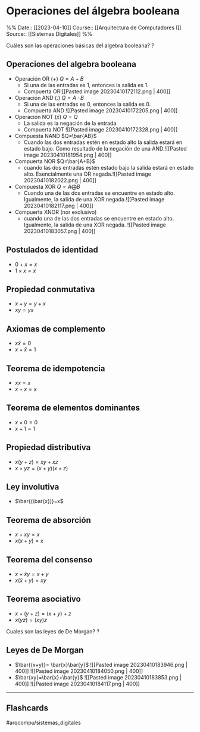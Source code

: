 # Operaciones del álgebra booleana

%%
Date:: [[2023-04-10]]
Course:: [[Arquitectura de Computadores I]]
Source:: [[Sistemas Digitales]]
%%



Cuáles son las operaciones básicas del algebra booleana?
?
## Operaciones del algebra booleana
- Operación OR (+) $Q=A + B$
	- Si una de las entradas es 1, entonces la salida es 1.
	- Compuerta OR![[Pasted image 20230410172112.png | 400]]
- Operación AND (.) $Q=A\cdot B$
	- Si una de las entradas es 0, entonces la salida es 0.
	- Compuerta AND ![[Pasted image 20230410172205.png | 400]]
- Operación NOT ($\bar{x}$) $Q=\bar{Q}$
	- La salida es la negación de la entrada
	- Compuerta NOT ![[Pasted image 20230410172328.png | 400]]
- Compuesta NAND $Q=\bar{AB}$
	- Cuando las dos entradas estén en estado alto la salida estará en estado bajo. Como resultado de la negación de una AND.![[Pasted image 20230410181954.png | 400]]
- Compuerta NOR $Q=\bar{A+B}$
	- cuando las dos entradas estén estado bajo la salida estará en estado alto. Esencialmente una OR negada.![[Pasted image 20230410182022.png | 400]]
- Compuesta XOR $Q=A \bigoplus B$
	- Cuando una de las dos entradas se encuentre en estado alto. Igualmente, la salida de una XOR negada.![[Pasted image 20230410182117.png | 400]]
- Compuerta XNOR (nor exclusivo)
	- cuando una de las dos entradas se encuentre en estado alto. Igualmente, la salida de una XOR negada. ![[Pasted image 20230410183057.png | 400]]
## Postulados de identidad
- $0+x=x$
- $1\times x = x$

## Propiedad conmutativa
- $x+y = y+x$
- $xy=yx$

## Axiomas de complemento
- $x\bar{x} = 0$
- $x+\bar{x} = 1$

## Teorema de idempotencia
- $xx=x$
- $x+x = x$

## Teorema de elementos dominantes
- $x\times 0 = 0$
- $x+1 = 1$

## Propiedad distributiva
- $x(y+z) = xy + xz$
- $x+ yz = (x+y)(x+z)$

## Ley involutiva
- $\bar{(\bar{x})}=x$

## Teorema de absorción
- $x+xy= x$
- $x(x+y)=x$

## Teorema del consenso
- $x+\bar{x}y= x+y$
- $x(\bar{x}+y)=xy$

## Teorema asociativo
- $x+(y+z)= (x+y) + z$
- $x(yz)=(xy)z$

Cuales son las leyes de De Morgan?
?
## Leyes de De Morgan
- $\bar{(x+y)}= \bar{x}\bar{y}$
	![[Pasted image 20230410183946.png | 400]]
	![[Pasted image 20230410184050.png | 400]]
- $\bar{xy}=\bar{x}+\bar{y}$
	![[Pasted image 20230410183853.png | 400]]
	![[Pasted image 20230410184117.png | 400]]


___
## Flashcards
#arqcompu/sistemas_digitales 